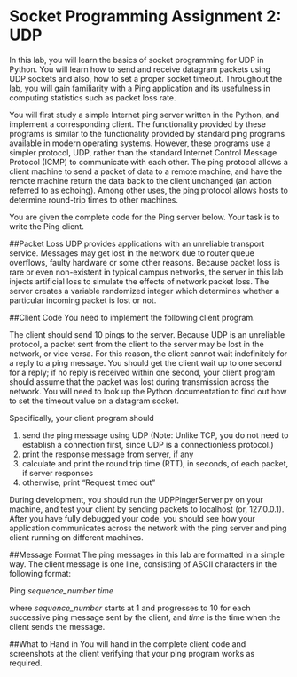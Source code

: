 # Socket Programming Assignment 2: UDP
In this lab, you will learn the basics of socket programming for UDP in Python. You will learn how to send and receive datagram packets using UDP sockets and also, how to set a proper socket timeout. Throughout the lab, you will gain familiarity with a Ping application and its usefulness in computing statistics such as packet loss rate.

You will first study a simple Internet ping server written in the Python, and implement a corresponding client. The functionality provided by these programs is similar to the functionality provided by standard ping programs available in modern operating systems. However, these programs use a simpler protocol, UDP, rather than the standard Internet Control Message Protocol (ICMP) to communicate with each other. The ping protocol allows a client machine to send a packet of data to a remote machine, and have the remote machine return the data back to the client unchanged (an action referred to as echoing). Among other uses, the ping protocol allows hosts to determine round-trip times to other machines.

You are given the complete code for the Ping server below. Your task is to write the Ping client.

##Packet Loss
UDP provides applications with an unreliable transport service. Messages may get lost in the network due to router queue overflows, faulty hardware or some other reasons. Because packet loss is rare or even non-existent in typical campus networks, the server in this lab injects artificial loss to simulate the effects of network packet loss. The server creates a variable randomized integer which determines whether a particular incoming packet is lost or not.

##Client Code
You need to implement the following client program.

The client should send 10 pings to the server. Because UDP is an unreliable protocol, a packet sent from the client to the server may be lost in the network, or vice versa. For this reason, the client cannot wait indefinitely for a reply to a ping message. You should get the client wait up to one second for a reply; if no reply is received within one second, your client program should assume that the packet was lost during transmission across the network. You will need to look up the Python documentation to find out how to set the timeout value on a datagram socket.

Specifically, your client program should
  1. send the ping message using UDP (Note: Unlike TCP, you do not need to establish a connection first, since UDP is a connectionless protocol.)
  2. print the response message from server, if any
  3. calculate and print the round trip time (RTT), in seconds, of each packet, if server responses
  4. otherwise, print “Request timed out”

During development, you should run the UDPPingerServer.py on your machine, and test your client by sending packets to localhost (or, 127.0.0.1). After you have fully debugged your code, you should see how your application communicates across the network with the ping server and ping client running on different machines.

##Message Format
The ping messages in this lab are formatted in a simple way. The client message is one line, consisting of ASCII characters in the following format:

Ping *sequence_number  time*

where *sequence_number* starts at 1 and progresses to 10 for each successive ping message sent by the
client, and *time* is the time when the client sends the message.

##What to Hand in
You will hand in the complete client code and screenshots at the client verifying that your ping program works as required.
